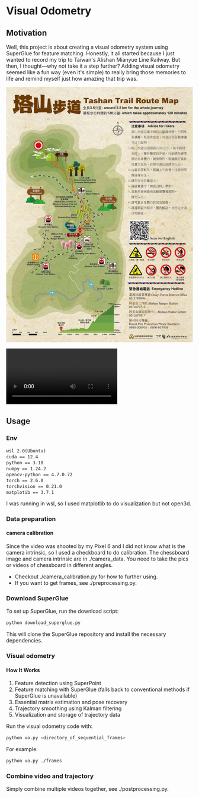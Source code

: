 # Visual Odometry 
## Motivation
Well, this project is about creating a visual odometry system using SuperGlue for feature matching. Honestly, it all started because I just wanted to record my trip to Taiwan's Alishan Mianyue Line Railway. But then, I thought—why not take it a step further? Adding visual odometry seemed like a fun way (even it's simple) to really bring those memories to life and remind myself just how amazing that trip was.

![map](./assets/map.png)

<video src="./assets/demo.mp4" controls></video>

## Usage
### Env
```
wsl 2.0(Ubuntu)
cuda == 12.4
python == 3.10
numpy == 1.24.2
opencv-python == 4.7.0.72
torch == 2.6.0
torchvision == 0.21.0 
matplotib == 3.7.1
```
I was running in wsl, so I used matplotlib to do visualization but not open3d.

### Data preparation
#### camera calibration
Since the video was shooted by my Pixel 6 and I did not know what is the camera intrinsic, so I used a checkboard to do calibration. The chessboard image and camera intrinsic are in ./camera_data. You need to take the pics or videos of chessboard in different angles. 

- Checkout ./camera_calibration.py for how to further using.
- If you want to get frames, see ./preprocessing.py.

### Download SuperGlue
To set up SuperGlue, run the download script:

```bash
python download_superglue.py
```

This will clone the SuperGlue repository and install the necessary dependencies.

### Visual odometry
#### How It Works
1. Feature detection using SuperPoint
2. Feature matching with SuperGlue (falls back to conventional methods if SuperGlue is unavailable)
3. Essential matrix estimation and pose recovery
4. Trajectory smoothing using Kalman filtering
5. Visualization and storage of trajectory data

Run the visual odometry code with:

```bash
python vo.py <directory_of_sequential_frames>
```

For example:

```bash
python vo.py ./frames
```

### Combine video and trajectory
Simply combine multiple videos together, see ./postprocessing.py.






